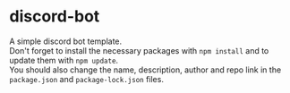 # discord-bot

A simple discord bot template.  
Don't forget to install the necessary packages with `npm install` and to update them with `npm update`.  
You should also change the name, description, author and repo link in the `package.json` and `package-lock.json` files.  
